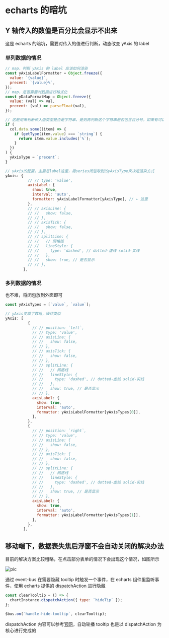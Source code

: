 # echarts 的暗坑

## Y 轴传入的数值是百分比会显示不出来

这是 echarts 的暗坑，需要对传入的值进行判断，动态改变 yAxis 的 label

### 单列数据的情况

```js
// map，判断 yAxis 的 label 应该如何渲染
const yAxisLabelFormatter = Object.freeze({
  value: `{value}`,
  precent: `{value}%`,
});
// map，是否需要对数据进行格式化
const yDataFormatMap = Object.freeze({
  value: (val) => val,
  precent: (val) => parseFloat(val),
});
```

```js
// 这是用来判断传入值类型是否是字符串，是则再判断这个字符串是否包含百分号，如果有可以判断传入的数据是百分比数据
if (
  col.data.some((item) => {
    if (getType(item.value) === `string`) {
      return item.value.includes(`%`);
    }
  })
) {
  yAxisType = `precent`;
}
```

```js
// yAxis的配置，主要是label这里，用series闭包取到的yAxisType来决定渲染方式
yAxis: {
          // // type: 'value',
          axisLabel: {
            show: true,
            interval: 'auto',
            formatter: yAxisLabelFormatter[yAxisType], // ← 这里
          },
          // // axisLine: {
          // //   show: false,
          // // },
          // // axisTick: {
          // //   show: false,
          // // },
          // // splitLine: {
          // //   // 网格线
          // //   lineStyle: {
          // //     type: 'dashed', // dotted-虚线 solid-实线
          // //   },
          // //   show: true, // 是否显示
          // // },
        },
```

### 多列数据的情况

也不难，将闭包放到外面即可

```js
const yAxisTypes = [`value`, `value`];

// yAxis变成了数组，操作类似
yAxis: [
          {
            // // position: `left`,
            // // type: 'value',
            // // axisLine: {
            // //   show: false,
            // // },
            // // axisTick: {
            // //   show: false,
            // // },
            // // splitLine: {
            // //   // 网格线
            // //   lineStyle: {
            // //     type: 'dashed', // dotted-虚线 solid-实线
            // //   },
            // //   show: true, // 是否显示
            // // },
            axisLabel: {
              show: true,
              interval: 'auto',
              formatter: yAxisLabelFormatter[yAxisTypes[0]],
            },
          },
          {
            // // position: `right`,
            // // type: 'value',
            // // axisLine: {
            // //   show: false,
            // // },
            // // axisTick: {
            // //   show: false,
            // // },
            // // splitLine: {
            // //   // 网格线
            // //   lineStyle: {
            // //     type: 'dashed', // dotted-虚线 solid-实线
            // //   },
            // //   show: true, // 是否显示
            // // },
            axisLabel: {
              show: true,
              interval: 'auto',
              formatter: yAxisLabelFormatter[yAxisTypes[1]],
            },
          },
        ],
```

## 移动端下，数据表失焦后浮窗不会自动关闭的解决办法

目前的解决方案比较粗略，在点击部分表单的情况下会出现这个情况，如图所示

![pic](https://cdn.jsdelivr.net/gh/aaronkwong929/pictures/20210605113101.png)

通过 event-bus 在需要隐藏 tooltip 时触发一个事件，在 echarts 组件里监听事件，使用 echarts 提供的 dispatchAction 进行隐藏

```js
const clearTooltip = () => {
  chartInstance.dispatchAction({ type: `hideTip` });
};

$bus.on(`handle-hide-tooltip`, clearTooltip);
```

dispatchAction 内容可以参考[官网](https://echarts.apache.org/zh/api.html#echartsInstance.dispatchAction)，自动轮播 tooltip 也是以 dispatchAction 为核心进行完成的
